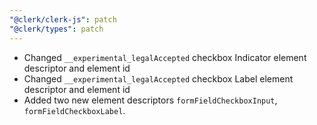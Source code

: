 ```yaml
---
"@clerk/clerk-js": patch
"@clerk/types": patch
---
```


- Changed `__experimental_legalAccepted` checkbox Indicator element descriptor and element id
- Changed `__experimental_legalAccepted` checkbox Label element descriptor and element id
- Added two new element descriptors `formFieldCheckboxInput`, `formFieldCheckboxLabel`.
